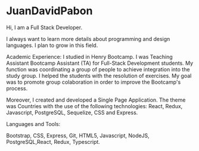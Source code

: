 # JuanDavidPabon

Hi, I am a Full Stack Developer.

I always want to learn more details about programming and design languages. I plan to grow in this field.

Academic Experience: I studied in Henry Bootcamp. I was Teaching Assistant Bootcamp Assistant (TA) for Full-Stack Development students. My function was coordinating a group of people to achieve integration into the study group. I helped the students with the resolution of exercises. My goal was to promote group colaboration in order to improve the Bootcamp's process. 

Moreover, I created and developed a Single Page Application. The theme was Countries with the use of the following technologies: React, Redux, Javascript, PostgreSQL, Sequelize, CSS and Express.


Languages and Tools:

Bootstrap, CSS, Express, Git, HTML5, Javascript, NodeJS, PostgreSQL,React, Redux, Typescript.
 




